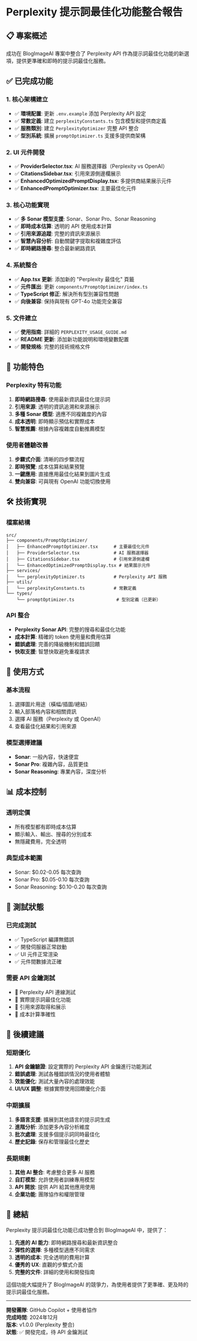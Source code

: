 # Perplexity 提示詞最佳化功能整合報告

## 📋 專案概述

成功在 BlogImageAI 專案中整合了 Perplexity API 作為提示詞最佳化功能的新選項，提供更準確和即時的提示詞最佳化服務。

## ✅ 已完成功能

### 1. 核心架構建立
- ✅ **環境配置**: 更新 `.env.example` 添加 Perplexity API 設定
- ✅ **常數定義**: 建立 `perplexityConstants.ts` 包含模型和提供商定義
- ✅ **服務類別**: 建立 `PerplexityOptimizer` 完整 API 整合
- ✅ **型別系統**: 擴展 `promptOptimizer.ts` 支援多提供商架構

### 2. UI 元件開發
- ✅ **ProviderSelector.tsx**: AI 服務選擇器（Perplexity vs OpenAI）
- ✅ **CitationsSidebar.tsx**: 引用來源側邊欄展示
- ✅ **EnhancedOptimizedPromptDisplay.tsx**: 多提供商結果展示元件
- ✅ **EnhancedPromptOptimizer.tsx**: 主要最佳化元件

### 3. 核心功能實現
- ✅ **多 Sonar 模型支援**: Sonar、Sonar Pro、Sonar Reasoning
- ✅ **即時成本估算**: 透明的 API 使用成本計算
- ✅ **引用來源追蹤**: 完整的資訊來源展示
- ✅ **智慧內容分析**: 自動關鍵字提取和複雜度評估
- ✅ **即時網路搜尋**: 整合最新網路資訊

### 4. 系統整合
- ✅ **App.tsx 更新**: 添加新的 "Perplexity 最佳化" 頁籤
- ✅ **元件匯出**: 更新 `components/PromptOptimizer/index.ts`
- ✅ **TypeScript 修正**: 解決所有型別兼容性問題
- ✅ **向後兼容**: 保持與現有 GPT-4o 功能完全兼容

### 5. 文件建立
- ✅ **使用指南**: 詳細的 `PERPLEXITY_USAGE_GUIDE.md`
- ✅ **README 更新**: 添加新功能說明和環境變數配置
- ✅ **開發規格**: 完整的技術規格文件

## 🎯 功能特色

### Perplexity 特有功能
1. **即時網路搜尋**: 使用最新資訊最佳化提示詞
2. **引用來源**: 透明的資訊追溯和來源展示
3. **多種 Sonar 模型**: 適應不同複雜度的內容
4. **成本透明**: 即時顯示預估和實際成本
5. **智慧推薦**: 根據內容複雜度自動推薦模型

### 使用者體驗改善
1. **步驟式介面**: 清晰的四步驟流程
2. **即時預覽**: 成本估算和結果預覽
3. **一鍵應用**: 直接應用最佳化結果到圖片生成
4. **雙向兼容**: 可與現有 OpenAI 功能切換使用

## 🛠️ 技術實現

### 檔案結構
```
src/
├── components/PromptOptimizer/
│   ├── EnhancedPromptOptimizer.tsx      # 主要最佳化元件
│   ├── ProviderSelector.tsx             # AI 服務選擇器
│   ├── CitationsSidebar.tsx             # 引用來源側邊欄
│   └── EnhancedOptimizedPromptDisplay.tsx # 結果展示元件
├── services/
│   └── perplexityOptimizer.ts           # Perplexity API 服務
├── utils/
│   └── perplexityConstants.ts           # 常數定義
└── types/
    └── promptOptimizer.ts                # 型別定義（已更新）
```

### API 整合
- **Perplexity Sonar API**: 完整的搜尋和最佳化功能
- **成本計算**: 精確的 token 使用量和費用估算
- **錯誤處理**: 完善的降級機制和錯誤回饋
- **快取支援**: 智慧快取避免重複請求

## 🚀 使用方式

### 基本流程
1. 選擇圖片用途（橫幅/插圖/總結）
2. 輸入部落格內容和相關資訊
3. 選擇 AI 服務（Perplexity 或 OpenAI）
4. 查看最佳化結果和引用來源

### 模型選擇建議
- **Sonar**: 一般內容，快速便宜
- **Sonar Pro**: 複雜內容，品質更佳
- **Sonar Reasoning**: 專業內容，深度分析

## 📊 成本控制

### 透明定價
- 所有模型都有即時成本估算
- 顯示輸入、輸出、搜尋的分別成本
- 無隱藏費用，完全透明

### 典型成本範圍
- Sonar: $0.02-0.05 每次查詢
- Sonar Pro: $0.05-0.10 每次查詢  
- Sonar Reasoning: $0.10-0.20 每次查詢

## 🧪 測試狀態

### 已完成測試
- ✅ TypeScript 編譯無錯誤
- ✅ 開發伺服器正常啟動
- ✅ UI 元件正常渲染
- ✅ 元件間數據流正確

### 需要 API 金鑰測試
- 🔄 Perplexity API 連線測試
- 🔄 實際提示詞最佳化功能
- 🔄 引用來源取得和展示
- 🔄 成本計算準確性

## 📝 後續建議

### 短期優化
1. **API 金鑰驗證**: 設定實際的 Perplexity API 金鑰進行功能測試
2. **錯誤處理**: 測試各種錯誤情況的使用者體驗
3. **效能優化**: 測試大量內容的處理效能
4. **UI/UX 調整**: 根據實際使用回饋優化介面

### 中期擴展
1. **多語言支援**: 擴展到其他語言的提示詞生成
2. **進階分析**: 添加更多內容分析維度
3. **批次處理**: 支援多個提示詞同時最佳化
4. **歷史記錄**: 保存和管理最佳化歷史

### 長期規劃
1. **其他 AI 整合**: 考慮整合更多 AI 服務
2. **自訂模型**: 允許使用者訓練專用模型
3. **API 開放**: 提供 API 給其他應用使用
4. **企業功能**: 團隊協作和權限管理

## 🎉 總結

Perplexity 提示詞最佳化功能已成功整合到 BlogImageAI 中，提供了：

1. **先進的 AI 能力**: 即時網路搜尋和最新資訊整合
2. **彈性的選擇**: 多種模型適應不同需求
3. **透明的成本**: 完全透明的費用計算
4. **優秀的 UX**: 直觀的步驟式介面
5. **完整的文件**: 詳細的使用和開發指南

這個功能大幅提升了 BlogImageAI 的競爭力，為使用者提供了更準確、更及時的提示詞最佳化服務。

---

**開發團隊**: GitHub Copilot + 使用者協作  
**完成時間**: 2024年12月  
**版本**: v1.0.0 (Perplexity 整合)  
**狀態**: ✅ 開發完成，待 API 金鑰測試
